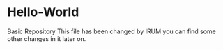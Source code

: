# Hello-World
Basic Repository
This file has been changed by IRUM you can find some other changes in it later on.
